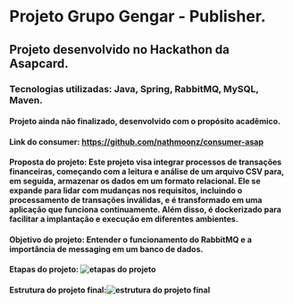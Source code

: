 # Projeto Grupo Gengar - Publisher.

## Projeto desenvolvido no Hackathon da Asapcard.

### Tecnologias utilizadas: Java, Spring, RabbitMQ, MySQL, Maven.

#### Projeto ainda não finalizado, desenvolvido com o propósito acadêmico.

#### Link do consumer: https://github.com/nathmoonz/consumer-asap

#### Proposta do projeto: Este projeto visa integrar processos de transações financeiras, começando com a leitura e análise de um arquivo CSV para, em seguida, armazenar os dados em um formato relacional. Ele se expande para lidar com mudanças nos requisitos, incluindo o processamento de transações inválidas, e é transformado em uma aplicação que funciona continuamente. Além disso, é dockerizado para facilitar a implantação e execução em diferentes ambientes.

#### Objetivo do projeto: Entender o funcionamento do RabbitMQ e a importância de messaging em um banco de dados.

#### Etapas do projeto: ![etapas do projeto](https://github.com/nathmoonz/publisher-asap/assets/110949239/e3c67c93-6eac-4f06-8860-c40a015e05d6)

#### Estrutura do projeto final:![estrutura do projeto final](https://github.com/nathmoonz/publisher-asap/assets/110949239/ad8339f9-fbfb-471d-8632-51f37debe276)
